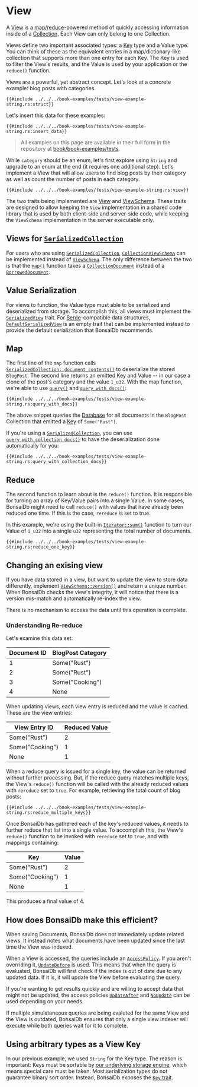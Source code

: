 # View

A [View][view-trait] is a [map/reduce](https://en.wikipedia.org/wiki/MapReduce)-powered method of quickly accessing information inside of a [Collection](./collection.md). Each View can only belong to one Collection.

Views define two important associated types: a [Key][key] type and a Value type. You can think of these as the equivalent entries in a map/dictionary-like collection that supports more than one entry for each Key. The Key is used to filter the View's results, and the Value is used by your application or the `reduce()` function.

Views are a powerful, yet abstract concept. Let's look at a concrete example: blog posts with categories.

```rust,no_run,noplayground
{{#include ../../../book-examples/tests/view-example-string.rs:struct}}
```

Let's insert this data for these examples:

```rust,no_run,noplayground
{{#include ../../../book-examples/tests/view-example-string.rs:insert_data}}
```

> All examples on this page are available in their full form in the repository at [book/book-examples/tests](https://github.com/khonsulabs/bonsaidb/tree/main/book/book-examples/tests).

While `category` should be an enum, let's first explore using `String` and upgrade to an enum at the end (it requires one additional step). Let's implement a View that will allow users to find blog posts by their category as well as count the number of posts in each category.

```rust,noplayground,no_run
{{#include ../../../book-examples/tests/view-example-string.rs:view}}
```

The two traits being implemented are [View][view-trait] and
[ViewSchema][viewschema-trait]. These traits are designed to allow keeping the
`View` implementation in a shared code library that is used by both client-side
and server-side code, while keeping the `ViewSchema` implementation in the
server executable only.

## Views for [`SerializedCollection`][serialized-collection]

For users who are using [`SerializedCollection`][serialized-collection], [`CollectionViewSchema`][collection-view-schema] can be implemented instead of [`ViewSchema`][viewschema-trait]. The only difference between the two is that the [`map()`][collection-view-schema-map] function takes a [`CollectionDocument`][collection-document] instead of a [`BorrowedDocument`][borrowed-document].

## Value Serialization

For views to function, the Value type must able to be serialized and deserialized from storage. To accomplish this, all views must implement the [`SerializedView`]({{DOCS_BASE_URL}}/bonsaidb/core/schema/trait.SerializedView.html) trait. For [Serde](https://serde.rs/)-compatible data structures, [`DefaultSerializedView`]({{DOCS_BASE_URL}}/bonsaidb/core/schema/trait.DefaultViewSerialization.html) is an empty trait that can be implemented instead to provide the default serialization that BonsaiDb recommends.

## Map

The first line of the `map` function calls [`SerializedCollection::document_contents()`]({{DOCS_BASE_URL}}/bonsaidb/core/schema/trait.SerializedCollection.html#method.document_contents) to deserialize the stored `BlogPost`. The second line returns an emitted Key and Value -- in our case a clone of the post's category and the value `1_u32`. With the map function, we're able to use [`query()`]({{DOCS_BASE_URL}}/bonsaidb/core/connection/struct.View.html#method.query) and [`query_with_docs()`]({{DOCS_BASE_URL}}/bonsaidb/core/connection/struct.View.html#method.query_with_docs):

```rust,noplayground,no_run
{{#include ../../../book-examples/tests/view-example-string.rs:query_with_docs}}
```

The above snippet queries the [Database](./database.md) for all documents in the `BlogPost` Collection that emitted a [Key][key] of `Some("Rust")`.

If you're using a [`SerializedCollection`][serialized-collection], you can use [`query_with_collection_docs()`]({{DOCS_BASE_URL}}/bonsaidb/core/connection/struct.View.html#method.query_with_collection_docs) to have the deserialization done automatically for you:

```rust,noplayground,no_run
{{#include ../../../book-examples/tests/view-example-string.rs:query_with_collection_docs}}
```

## Reduce

The second function to learn about is the `reduce()` function. It is responsible for turning an array of Key/Value pairs into a single Value. In some cases, BonsaiDb might need to call `reduce()` with values that have already been reduced one time. If this is the case, `rereduce` is set to true.

In this example, we're using the built-in [`Iterator::sum()`](https://doc.rust-lang.org/std/iter/trait.Iterator.html#method.sum) function to turn our Value of `1_u32` into a single `u32` representing the total number of documents.

```rust,noplayground,no_run
{{#include ../../../book-examples/tests/view-example-string.rs:reduce_one_key}}
```

## Changing an exising view

If you have data stored in a view, but want to update the view to store data
differently, implement [`ViewSchema::version()`][viewschema-version] and return
a unique number. When BonsaiDb checks the view's integrity, it will notice that
there is a version mis-match and automatically re-index the view.

There is no mechanism to access the data until this operation is complete.

### Understanding Re-reduce

Let's examine this data set:

| Document ID | BlogPost Category |
| ----------- | ----------------- |
| 1           | Some("Rust")      |
| 2           | Some("Rust")      |
| 3           | Some("Cooking")   |
| 4           | None              |

When updating views, each view entry is reduced and the value is cached. These
are the view entries:

| View Entry ID   | Reduced Value |
| --------------- | ------------- |
| Some("Rust")    | 2             |
| Some("Cooking") | 1             |
| None            | 1             |

When a reduce query is issued for a single key, the value can be returned without further processing. But, if the reduce query matches multiple keys, the View's `reduce()` function will be called with the already reduced values with `rereduce` set to `true`. For example, retrieving the total count of blog posts:

```rust,noplayground,no_run
{{#include ../../../book-examples/tests/view-example-string.rs:reduce_multiple_keys}}
```

Once BonsaiDb has gathered each of the key's reduced values, it needs to further reduce that list into a single value. To accomplish this, the View's `reduce()` function to be invoked with `rereduce` set to `true`, and with mappings containing:

| Key             | Value |
| --------------- | ----- |
| Some("Rust")    | 2     |
| Some("Cooking") | 1     |
| None            | 1     |

This produces a final value of 4.

## How does BonsaiDb make this efficient?

When saving Documents, BonsaiDb does not immediately update related views. It instead notes what documents have been updated since the last time the View was indexed.

When a View is accessed, the queries include an [`AccessPolicy`]({{DOCS_BASE_URL}}/bonsaidb/core/connection/enum.AccessPolicy.html). If you aren't overriding it, [`UpdateBefore`]({{DOCS_BASE_URL}}/bonsaidb/core/connection/enum.AccessPolicy.html#variant.UpdateBefore) is used. This means that when the query is evaluated, BonsaiDb will first check if the index is out of date due to any updated data. If it is, it will update the View before evaluating the query.

If you're wanting to get results quickly and are willing to accept data that might not be updated, the access policies [`UpdateAfter`]({{DOCS_BASE_URL}}/bonsaidb/core/connection/enum.AccessPolicy.html#variant.UpdateAfter) and [`NoUpdate`]({{DOCS_BASE_URL}}/bonsaidb/core/connection/enum.AccessPolicy.html#variant.NoUpdate) can be used depending on your needs.

If multiple simulataneous queries are being evaluted for the same View and the View is outdated, BonsaiDb ensures that only a single view indexer will execute while both queries wait for it to complete.

## Using arbitrary types as a View Key

In our previous example, we used `String` for the Key type. The reason is important: Keys must be sortable by [our underlying storage engine][nebari], which means special care must be taken. Most serialization types do not guarantee binary sort order. Instead, BonsaiDb exposes the [`Key` trait][key].

[nebari]: https://github.com/khonsulabs/nebari
[key]: ../../traits/key.md
[view-trait]: {{DOCS_BASE_URL}}/bonsaidb/core/schema/trait.View.html
[viewschema-trait]: {{DOCS_BASE_URL}}/bonsaidb/core/schema/trait.ViewSchema.html
[viewschema-version]: {{DOCS_BASE_URL}}/bonsaidb/core/schema/trait.ViewSchema.html#method.version
[serialized-collection]: {{DOCS_BASE_URL}}/bonsaidb/core/schema/trait.SerializedCollection.html
[borrowed-document]: {{DOCS_BASE_URL}}/bonsaidb/core/document/trait.Document.html
[collection-document]: {{DOCS_BASE_URL}}/bonsaidb/core/document/struct.CollectionDocument.html
[collection-view-schema]: {{DOCS_BASE_URL}}/bonsaidb/core/schema/trait.CollectionViewSchema.html
[collection-view-schema-map]: {{DOCS_BASE_URL}}/bonsaidb/core/schema/trait.CollectionViewSchema.html#tymethod.map

